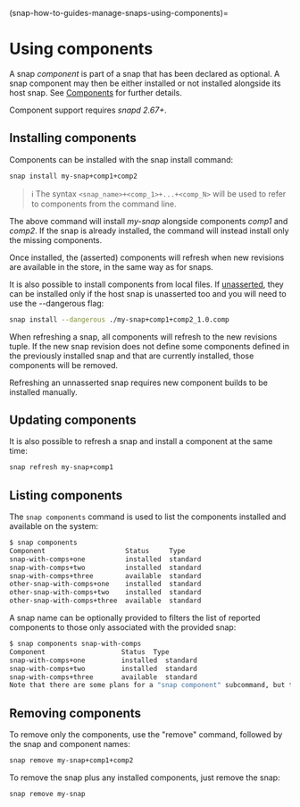 (snap-how-to-guides-manage-snaps-using-components)=
# Using components

A snap *component* is part of a snap that has been declared as optional. A snap component may then be either installed or not installed alongside its host snap.
See [Components](/snap-explanation/how-snaps-work/snap-components) for further details.

Component support requires _snapd 2.67+_.

## Installing components

Components can be installed with the snap install command:

```sh
snap install my-snap+comp1+comp2
```

> :information_source: The syntax `<snap_name>+<comp_1>+...+<comp_N>` will be used to refer to components from the command line.

The above command will install _my-snap_ alongside components _comp1_ and _comp2_. If the snap is already installed, the command will instead install only the missing components.

Once installed, the (asserted) components will refresh when new revisions are available in the store, in the same way as for snaps.

It is also possible to install components from local files. If [unasserted](/snap-explanation/security/assertions), they can be installed only if the host snap is unasserted too and you will need to use the --dangerous flag:

```sh
snap install --dangerous ./my-snap+comp1+comp2_1.0.comp
```

When refreshing a snap, all components will refresh to the new revisions tuple. If the new snap revision does not define some components defined in the previously installed snap and that are currently installed, those components will be removed.

Refreshing an unnasserted snap requires  new component builds to be installed manually.

## Updating components

It is also possible to refresh a snap and install a component at the same time:

```sh
snap refresh my-snap+comp1
```

## Listing components

The `snap components` command is used to list the components installed and available on the system:

```sh
$ snap components
Component                    Status     Type
snap-with-comps+one          installed  standard
snap-with-comps+two          installed  standard
snap-with-comps+three        available  standard
other-snap-with-comps+one    installed  standard
other-snap-with-comps+two    installed  standard
other-snap-with-comps+three  available  standard
```


A snap name can be optionally provided to filters the list of reported components to those only associated with the provided snap:

```bash
$ snap components snap-with-comps
Component                	Status 	Type
snap-with-comps+one      	installed  standard
snap-with-comps+two      	installed  standard
snap-with-comps+three    	available  standard
Note that there are some plans for a "snap component" subcommand, but that is not yet implemented and there are talks of changing its design.
```

## Removing components

To remove only the components, use the "remove" command, followed by the snap and component names:

```sh
snap remove my-snap+comp1+comp2
```

To remove the snap plus any installed components, just remove the snap:

```sh
snap remove my-snap
```

